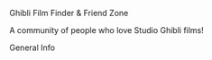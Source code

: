 Ghibli Film Finder & Friend Zone 

A community of people who love Studio Ghibli films!

General Info







